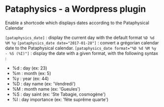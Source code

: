 # Pataphysics - a Wordpress plugin

Enable a shortcode which displays dates according to the Pataphysical Calendar

`[pataphysics_date]` : display the current day with the default format `%D %d %M %y`
`[pataphysics_date date="2017-01-28"]` : convert a grégorian calendar date to the Pataphysical calendar. 
`[pataphysics_date format="%D %d %M %y - %S (%I)"]` : display the date with a given format, with the following syntax : 
 * %d : day (ex: 23)
 * %m : month (ex: 5)
 * %y : year (ex: 44)
 * %D : day name (ex: 'Vendredi')
 * %M : month name (ex: 'Gueules')
 * %S : day saint (ex: 'Ste Tabagie, cosmogène')
 * %I : day importance (ex: 'fête suprême quarte')
